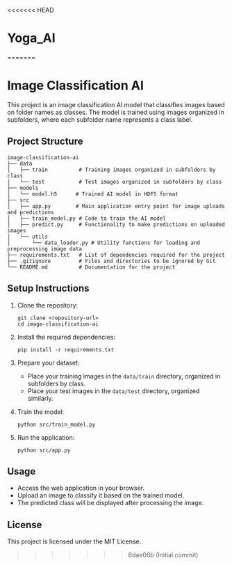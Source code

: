 <<<<<<< HEAD
# Yoga_AI
=======
# Image Classification AI

This project is an image classification AI model that classifies images based on folder names as classes. The model is trained using images organized in subfolders, where each subfolder name represents a class label.

## Project Structure

```
image-classification-ai
├── data
│   ├── train          # Training images organized in subfolders by class
│   └── test           # Test images organized in subfolders by class
├── models
│   └── model.h5      # Trained AI model in HDF5 format
├── src
│   ├── app.py        # Main application entry point for image uploads and predictions
│   ├── train_model.py # Code to train the AI model
│   ├── predict.py     # Functionality to make predictions on uploaded images
│   └── utils
│       └── data_loader.py # Utility functions for loading and preprocessing image data
├── requirements.txt   # List of dependencies required for the project
├── .gitignore         # Files and directories to be ignored by Git
└── README.md          # Documentation for the project
```

## Setup Instructions

1. Clone the repository:
   ```
   git clone <repository-url>
   cd image-classification-ai
   ```

2. Install the required dependencies:
   ```
   pip install -r requirements.txt
   ```

3. Prepare your dataset:
   - Place your training images in the `data/train` directory, organized in subfolders by class.
   - Place your test images in the `data/test` directory, organized similarly.

4. Train the model:
   ```
   python src/train_model.py
   ```

5. Run the application:
   ```
   python src/app.py
   ```

## Usage

- Access the web application in your browser.
- Upload an image to classify it based on the trained model.
- The predicted class will be displayed after processing the image.

## License

This project is licensed under the MIT License.
>>>>>>> 6dae06b (Initial commit)
